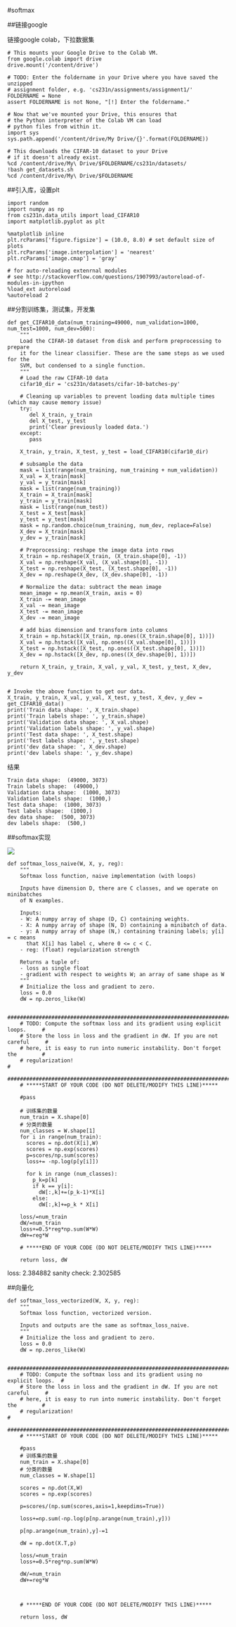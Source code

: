 #softmax



##链接google

链接google colab，下拉数据集

	# This mounts your Google Drive to the Colab VM.
	from google.colab import drive
	drive.mount('/content/drive')
	
	# TODO: Enter the foldername in your Drive where you have saved the unzipped
	# assignment folder, e.g. 'cs231n/assignments/assignment1/'
	FOLDERNAME = None
	assert FOLDERNAME is not None, "[!] Enter the foldername."
	
	# Now that we've mounted your Drive, this ensures that
	# the Python interpreter of the Colab VM can load
	# python files from within it.
	import sys
	sys.path.append('/content/drive/My Drive/{}'.format(FOLDERNAME))
	
	# This downloads the CIFAR-10 dataset to your Drive
	# if it doesn't already exist.
	%cd /content/drive/My\ Drive/$FOLDERNAME/cs231n/datasets/
	!bash get_datasets.sh
	%cd /content/drive/My\ Drive/$FOLDERNAME

##引入库，设置plt

	import random
	import numpy as np
	from cs231n.data_utils import load_CIFAR10
	import matplotlib.pyplot as plt
	
	%matplotlib inline
	plt.rcParams['figure.figsize'] = (10.0, 8.0) # set default size of plots
	plt.rcParams['image.interpolation'] = 'nearest'
	plt.rcParams['image.cmap'] = 'gray'
	
	# for auto-reloading extenrnal modules
	# see http://stackoverflow.com/questions/1907993/autoreload-of-modules-in-ipython
	%load_ext autoreload
	%autoreload 2

##分割训练集，测试集，开发集

	def get_CIFAR10_data(num_training=49000, num_validation=1000, num_test=1000, num_dev=500):
	    """
	    Load the CIFAR-10 dataset from disk and perform preprocessing to prepare
	    it for the linear classifier. These are the same steps as we used for the
	    SVM, but condensed to a single function.  
	    """
	    # Load the raw CIFAR-10 data
	    cifar10_dir = 'cs231n/datasets/cifar-10-batches-py'
	    
	    # Cleaning up variables to prevent loading data multiple times (which may cause memory issue)
	    try:
	       del X_train, y_train
	       del X_test, y_test
	       print('Clear previously loaded data.')
	    except:
	       pass
	
	    X_train, y_train, X_test, y_test = load_CIFAR10(cifar10_dir)
	    
	    # subsample the data
	    mask = list(range(num_training, num_training + num_validation))
	    X_val = X_train[mask]
	    y_val = y_train[mask]
	    mask = list(range(num_training))
	    X_train = X_train[mask]
	    y_train = y_train[mask]
	    mask = list(range(num_test))
	    X_test = X_test[mask]
	    y_test = y_test[mask]
	    mask = np.random.choice(num_training, num_dev, replace=False)
	    X_dev = X_train[mask]
	    y_dev = y_train[mask]
	    
	    # Preprocessing: reshape the image data into rows
	    X_train = np.reshape(X_train, (X_train.shape[0], -1))
	    X_val = np.reshape(X_val, (X_val.shape[0], -1))
	    X_test = np.reshape(X_test, (X_test.shape[0], -1))
	    X_dev = np.reshape(X_dev, (X_dev.shape[0], -1))
	    
	    # Normalize the data: subtract the mean image
	    mean_image = np.mean(X_train, axis = 0)
	    X_train -= mean_image
	    X_val -= mean_image
	    X_test -= mean_image
	    X_dev -= mean_image
	    
	    # add bias dimension and transform into columns
	    X_train = np.hstack([X_train, np.ones((X_train.shape[0], 1))])
	    X_val = np.hstack([X_val, np.ones((X_val.shape[0], 1))])
	    X_test = np.hstack([X_test, np.ones((X_test.shape[0], 1))])
	    X_dev = np.hstack([X_dev, np.ones((X_dev.shape[0], 1))])
	    
	    return X_train, y_train, X_val, y_val, X_test, y_test, X_dev, y_dev
	
	
	# Invoke the above function to get our data.
	X_train, y_train, X_val, y_val, X_test, y_test, X_dev, y_dev = get_CIFAR10_data()
	print('Train data shape: ', X_train.shape)
	print('Train labels shape: ', y_train.shape)
	print('Validation data shape: ', X_val.shape)
	print('Validation labels shape: ', y_val.shape)
	print('Test data shape: ', X_test.shape)
	print('Test labels shape: ', y_test.shape)
	print('dev data shape: ', X_dev.shape)
	print('dev labels shape: ', y_dev.shape)

结果
	
	Train data shape:  (49000, 3073)
	Train labels shape:  (49000,)
	Validation data shape:  (1000, 3073)
	Validation labels shape:  (1000,)
	Test data shape:  (1000, 3073)
	Test labels shape:  (1000,)
	dev data shape:  (500, 3073)
	dev labels shape:  (500,)

##softmax实现

![](https://cdn.jsdelivr.net/gh/tj-messi/picture/1728621846091.png)

	def softmax_loss_naive(W, X, y, reg):
	    """
	    Softmax loss function, naive implementation (with loops)
	
	    Inputs have dimension D, there are C classes, and we operate on minibatches
	    of N examples.
	
	    Inputs:
	    - W: A numpy array of shape (D, C) containing weights.
	    - X: A numpy array of shape (N, D) containing a minibatch of data.
	    - y: A numpy array of shape (N,) containing training labels; y[i] = c means
	      that X[i] has label c, where 0 <= c < C.
	    - reg: (float) regularization strength
	
	    Returns a tuple of:
	    - loss as single float
	    - gradient with respect to weights W; an array of same shape as W
	    """
	    # Initialize the loss and gradient to zero.
	    loss = 0.0
	    dW = np.zeros_like(W)
	
	    #############################################################################
	    # TODO: Compute the softmax loss and its gradient using explicit loops.     #
	    # Store the loss in loss and the gradient in dW. If you are not careful     #
	    # here, it is easy to run into numeric instability. Don't forget the        #
	    # regularization!                                                           #
	    #############################################################################
	    # *****START OF YOUR CODE (DO NOT DELETE/MODIFY THIS LINE)*****
	
	    #pass
	
	    # 训练集的数量
	    num_train = X.shape[0]
	    # 分类的数量
	    num_classes = W.shape[1]
	    for i in range(num_train):
	      scores = np.dot(X[i],W)
	      scores = np.exp(scores)
	      p=scores/np.sum(scores)
	      loss+= -np.log(p[y[i]])
	
	      for k in range (num_classes):
	        p_k=p[k]
	        if k == y[i]:
	          dW[:,k]+=(p_k-1)*X[i]
	        else:
	          dW[:,k]+=p_k * X[i]
	
	    loss/=num_train
	    dW/=num_train
	    loss+=0.5*reg*np.sum(W*W)
	    dW+=reg*W
	
	    # *****END OF YOUR CODE (DO NOT DELETE/MODIFY THIS LINE)*****
	
	    return loss, dW

loss: 2.384882
sanity check: 2.302585

##向量化

	def softmax_loss_vectorized(W, X, y, reg):
	    """
	    Softmax loss function, vectorized version.
	
	    Inputs and outputs are the same as softmax_loss_naive.
	    """
	    # Initialize the loss and gradient to zero.
	    loss = 0.0
	    dW = np.zeros_like(W)
	
	    #############################################################################
	    # TODO: Compute the softmax loss and its gradient using no explicit loops.  #
	    # Store the loss in loss and the gradient in dW. If you are not careful     #
	    # here, it is easy to run into numeric instability. Don't forget the        #
	    # regularization!                                                           #
	    #############################################################################
	    # *****START OF YOUR CODE (DO NOT DELETE/MODIFY THIS LINE)*****
	
	    #pass
	    # 训练集的数量
	    num_train = X.shape[0]
	    # 分类的数量
	    num_classes = W.shape[1]
	
	    scores = np.dot(X,W)
	    scores = np.exp(scores)
	
	    p=scores/(np.sum(scores,axis=1,keepdims=True))
	
	    loss+=np.sum(-np.log(p[np.arange(num_train),y]))
	
	    p[np.arange(num_train),y]-=1
	
	    dW = np.dot(X.T,p)
	
	    loss/=num_train
	    loss+=0.5*reg*np.sum(W*W)
	
	    dW/=num_train
	    dW+=reg*W
	
	
	
	    # *****END OF YOUR CODE (DO NOT DELETE/MODIFY THIS LINE)*****
	
	    return loss, dW

